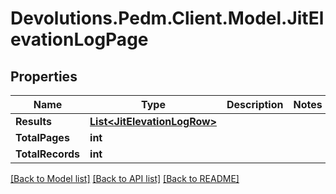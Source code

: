 # Devolutions.Pedm.Client.Model.JitElevationLogPage

## Properties

Name | Type | Description | Notes
------------ | ------------- | ------------- | -------------
**Results** | [**List&lt;JitElevationLogRow&gt;**](JitElevationLogRow.md) |  | 
**TotalPages** | **int** |  | 
**TotalRecords** | **int** |  | 

[[Back to Model list]](../README.md#documentation-for-models) [[Back to API list]](../README.md#documentation-for-api-endpoints) [[Back to README]](../README.md)

